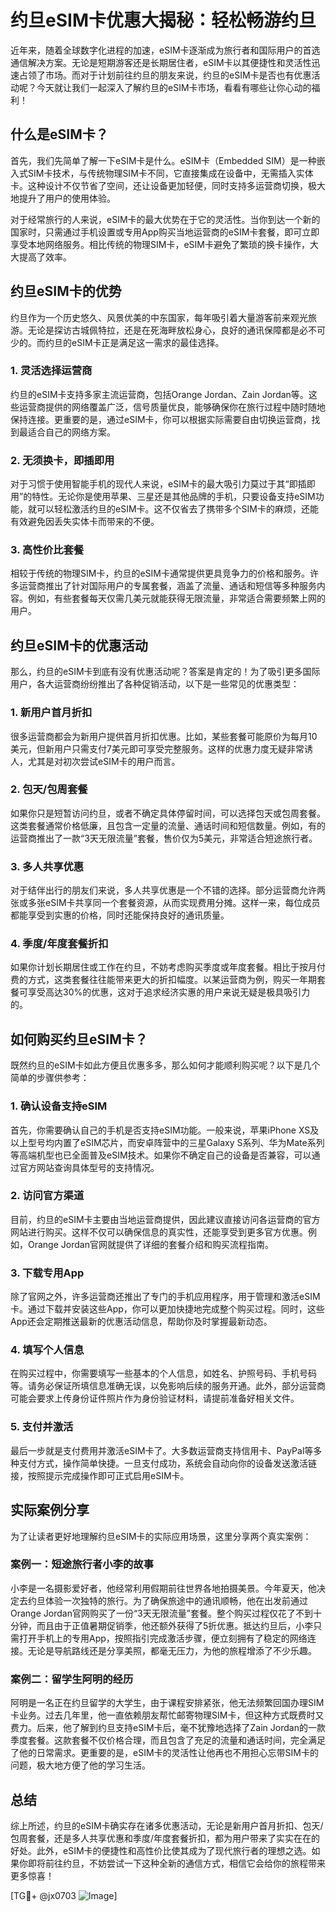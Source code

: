 # 约旦eSIM卡优惠大揭秘：轻松畅游约旦

近年来，随着全球数字化进程的加速，eSIM卡逐渐成为旅行者和国际用户的首选通信解决方案。无论是短期游客还是长期居住者，eSIM卡以其便捷性和灵活性迅速占领了市场。而对于计划前往约旦的朋友来说，约旦的eSIM卡是否也有优惠活动呢？今天就让我们一起深入了解约旦的eSIM卡市场，看看有哪些让你心动的福利！

## 什么是eSIM卡？

首先，我们先简单了解一下eSIM卡是什么。eSIM卡（Embedded SIM）是一种嵌入式SIM卡技术，与传统物理SIM卡不同，它直接集成在设备中，无需插入实体卡。这种设计不仅节省了空间，还让设备更加轻便，同时支持多运营商切换，极大地提升了用户的使用体验。

对于经常旅行的人来说，eSIM卡的最大优势在于它的灵活性。当你到达一个新的国家时，只需通过手机设置或专用App购买当地运营商的eSIM卡套餐，即可立即享受本地网络服务。相比传统的物理SIM卡，eSIM卡避免了繁琐的换卡操作，大大提高了效率。

## 约旦eSIM卡的优势

约旦作为一个历史悠久、风景优美的中东国家，每年吸引着大量游客前来观光旅游。无论是探访古城佩特拉，还是在死海畔放松身心，良好的通讯保障都是必不可少的。而约旦的eSIM卡正是满足这一需求的最佳选择。

### 1. 灵活选择运营商

约旦的eSIM卡支持多家主流运营商，包括Orange Jordan、Zain Jordan等。这些运营商提供的网络覆盖广泛，信号质量优良，能够确保你在旅行过程中随时随地保持连接。更重要的是，通过eSIM卡，你可以根据实际需要自由切换运营商，找到最适合自己的网络方案。

### 2. 无须换卡，即插即用

对于习惯于使用智能手机的现代人来说，eSIM卡的最大吸引力莫过于其“即插即用”的特性。无论你是使用苹果、三星还是其他品牌的手机，只要设备支持eSIM功能，就可以轻松激活约旦的eSIM卡。这不仅省去了携带多个SIM卡的麻烦，还能有效避免因丢失实体卡而带来的不便。

### 3. 高性价比套餐

相较于传统的物理SIM卡，约旦的eSIM卡通常提供更具竞争力的价格和服务。许多运营商推出了针对国际用户的专属套餐，涵盖了流量、通话和短信等多种服务内容。例如，有些套餐每天仅需几美元就能获得无限流量，非常适合需要频繁上网的用户。

## 约旦eSIM卡的优惠活动

那么，约旦的eSIM卡到底有没有优惠活动呢？答案是肯定的！为了吸引更多国际用户，各大运营商纷纷推出了各种促销活动，以下是一些常见的优惠类型：

### 1. 新用户首月折扣

很多运营商都会为新用户提供首月折扣优惠。比如，某些套餐可能原价为每月10美元，但新用户只需支付7美元即可享受完整服务。这样的优惠力度无疑非常诱人，尤其是对初次尝试eSIM卡的用户而言。

### 2. 包天/包周套餐

如果你只是短暂访问约旦，或者不确定具体停留时间，可以选择包天或包周套餐。这类套餐通常价格低廉，且包含一定量的流量、通话时间和短信数量。例如，有的运营商推出了一款“3天无限流量”套餐，售价仅为5美元，非常适合短途旅行者。

### 3. 多人共享优惠

对于结伴出行的朋友们来说，多人共享优惠是一个不错的选择。部分运营商允许两张或多张eSIM卡共享同一个套餐资源，从而实现费用分摊。这样一来，每位成员都能享受到实惠的价格，同时还能保持良好的通讯质量。

### 4. 季度/年度套餐折扣

如果你计划长期居住或工作在约旦，不妨考虑购买季度或年度套餐。相比于按月付费的方式，这类套餐往往能带来更大的折扣幅度。以某运营商为例，购买一年期套餐可享受高达30%的优惠，这对于追求经济实惠的用户来说无疑是极具吸引力的。

## 如何购买约旦eSIM卡？

既然约旦的eSIM卡如此方便且优惠多多，那么如何才能顺利购买呢？以下是几个简单的步骤供参考：

### 1. 确认设备支持eSIM

首先，你需要确认自己的手机是否支持eSIM功能。一般来说，苹果iPhone XS及以上型号均内置了eSIM芯片，而安卓阵营中的三星Galaxy S系列、华为Mate系列等高端机型也已全面普及eSIM技术。如果你不确定自己的设备是否兼容，可以通过官方网站查询具体型号的支持情况。

### 2. 访问官方渠道

目前，约旦的eSIM卡主要由当地运营商提供，因此建议直接访问各运营商的官方网站进行购买。这样不仅可以确保信息的真实性，还能享受到更多官方优惠。例如，Orange Jordan官网就提供了详细的套餐介绍和购买流程指南。

### 3. 下载专用App

除了官网之外，许多运营商还推出了专门的手机应用程序，用于管理和激活eSIM卡。通过下载并安装这些App，你可以更加快捷地完成整个购买过程。同时，这些App还会定期推送最新的优惠活动信息，帮助你及时掌握最新动态。

### 4. 填写个人信息

在购买过程中，你需要填写一些基本的个人信息，如姓名、护照号码、手机号码等。请务必保证所填信息准确无误，以免影响后续的服务开通。此外，部分运营商可能会要求上传身份证件照片作为身份验证材料，请提前准备好相关文件。

### 5. 支付并激活

最后一步就是支付费用并激活eSIM卡了。大多数运营商支持信用卡、PayPal等多种支付方式，操作简单快捷。一旦支付成功，系统会自动向你的设备发送激活链接，按照提示完成操作即可正式启用eSIM卡。

## 实际案例分享

为了让读者更好地理解约旦eSIM卡的实际应用场景，这里分享两个真实案例：

### 案例一：短途旅行者小李的故事

小李是一名摄影爱好者，他经常利用假期前往世界各地拍摄美景。今年夏天，他决定去约旦体验一次独特的旅行。为了确保旅途中的通讯顺畅，他在出发前通过Orange Jordan官网购买了一份“3天无限流量”套餐。整个购买过程仅花了不到十分钟，而且由于正值暑期促销季，他还额外获得了5折优惠。抵达约旦后，小李只需打开手机上的专用App，按照指引完成激活步骤，便立刻拥有了稳定的网络连接。无论是导航路线还是分享美照，都毫无压力，为他的旅程增添了不少乐趣。

### 案例二：留学生阿明的经历

阿明是一名正在约旦留学的大学生，由于课程安排紧张，他无法频繁回国办理SIM卡业务。过去几年里，他一直依赖朋友帮忙邮寄物理SIM卡，但这种方式既费时又费力。后来，他了解到约旦支持eSIM卡后，毫不犹豫地选择了Zain Jordan的一款季度套餐。这款套餐不仅价格合理，而且包含了充足的流量和通话时间，完全满足了他的日常需求。更重要的是，eSIM卡的灵活性让他再也不用担心忘带SIM卡的问题，极大地方便了他的学习生活。

## 总结

综上所述，约旦的eSIM卡确实存在诸多优惠活动，无论是新用户首月折扣、包天/包周套餐，还是多人共享优惠和季度/年度套餐折扣，都为用户带来了实实在在的好处。此外，eSIM卡的便捷性和高性价比使其成为了现代旅行者的理想之选。如果你即将前往约旦，不妨尝试一下这种全新的通信方式，相信它会给你的旅程带来更多惊喜！

[TG💪+ @jx0703 ![Image](https://github.com/user-attachments/assets/dbca1d08-cadb-493c-b0ec-ad6f7a83f270)]